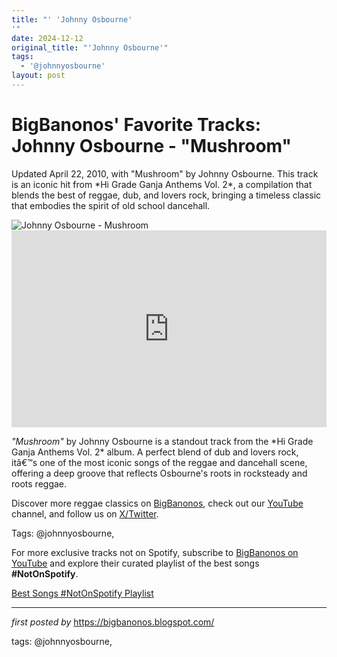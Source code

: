 ```yaml
---
title: "' 'Johnny Osbourne'
'"
date: 2024-12-12
original_title: "'Johnny Osbourne'"
tags:
  - '@johnnyosbourne'
layout: post
---
```

<!-- Post Title -->
<h1 >BigBanonos' Favorite Tracks: Johnny Osbourne - "Mushroom"</h1> <!-- Introductory Text -->
<p >Updated April 22, 2010, with "Mushroom" by Johnny Osbourne. This track is an iconic hit from *Hi Grade Ganja Anthems Vol. 2*, a compilation that blends the best of reggae, dub, and lovers rock, bringing a timeless classic that embodies the spirit of old school dancehall.</p> <!-- Featured Image -->
<div > <img src="https://upload.wikimedia.org/wikipedia/commons/thumb/1/1c/Johnny_Osbourne_Live_in_Brussels%2C_Belgium%2C_2023.jpg/1200px-Johnny_Osbourne_Live_in_Brussels%2C_Belgium%2C_2023.jpg" alt="Johnny Osbourne - Mushroom" />
</div> <!-- YouTube Video Embed -->
<div > <iframe width="100%" height="315" src="https://www.youtube.com/embed/ivKXRknd5IE" title="Johnny Osbourne - Mushroom" frameborder="0" allow="accelerometer; autoplay; clipboard-write; encrypted-media; gyroscope; picture-in-picture; web-share" referrerpolicy="strict-origin-when-cross-origin" allowfullscreen></iframe>
</div> <!-- Song Information -->
<div > <p><em>"Mushroom"</em> by Johnny Osbourne is a standout track from the *Hi Grade Ganja Anthems Vol. 2* album. A perfect blend of dub and lovers rock, itâ€™s one of the most iconic songs of the reggae and dancehall scene, offering a deep groove that reflects Osbourne's roots in rocksteady and roots reggae.</p>
</div> <!-- Footer Links -->
<div > <p>Discover more reggae classics on <a href="https://bigbanonos.blogspot.com/" target="_blank">BigBanonos</a>, check out our <a href="https://www.youtube.com/@BigBanonos" target="_blank">YouTube</a> channel, and follow us on <a href="https://x.com/bigbanonos" target="_blank">X/Twitter</a>.</p>
</div> <!-- Tags -->
<p >Tags: @johnnyosbourne,</p>


<!--Subscribe and Playlist Links-->
<div>
    <p>For more exclusive tracks not on Spotify, subscribe to <a href="https://www.youtube.com/@BigBanonos" target="_blank">BigBanonos on YouTube</a> and explore their curated playlist of the best songs <strong>#NotOnSpotify</strong>.</p>
    <p><a href="https://www.youtube.com/playlist?list=PLtuNtuTatqI0kFahUCbtbfenC_ET5O_tr" target="_blank">Best Songs #NotOnSpotify Playlist<br /></a></p></div>

<hr />

<p><em>first posted by</em> <a href="https://bigbanonos.blogspot.com/" rel="noopener" target="_new">https://bigbanonos.blogspot.com/</a></p>

<p>tags: @johnnyosbourne,</p>
